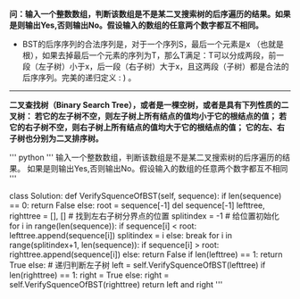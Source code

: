 **问：输入一个整数数组，判断该数组是不是某二叉搜索树的后序遍历的结果。如果是则输出Yes,否则输出No。假设输入的数组的任意两个数字都互不相同。**

  * BST的后序序列的合法序列是，对于一个序列S，最后一个元素是x （也就是根），如果去掉最后一个元素的序列为T，那么T满足：T可以分成两段，前一段（左子树）小于x，后一段（右子树）大于x，且这两段（子树）都是合法的后序序列。完美的递归定义 : ) 。
 
 
 ---
 
 **二叉查找树（Binary Search Tree），或者是一棵空树，或者是具有下列性质的二叉树： 若它的左子树不空，则左子树上所有结点的值均小于它的根结点的值； 若它的右子树不空，则右子树上所有结点的值均大于它的根结点的值； 它的左、右子树也分别为二叉排序树。**
 
 


''' python
'''
输入一个整数数组，判断该数组是不是某二叉搜索树的后序遍历的结果。
如果是则输出Yes,否则输出No。假设输入的数组的任意两个数字都互不相同
'''

class Solution:
    def VerifySquenceOfBST(self, sequence):
        if len(sequence) == 0:
            return False
        else:
            root = sequence[-1]
            del sequence[-1]
            lefttree, righttree = [], []
            #  找到左右子树分界点的位置
            splitindex = -1  # 给位置初始化
            for i in range(len(sequence)):
                if sequence[i] < root:
                    lefttree.append(sequence[i])
                    splitindex = i
                else:
                    break
            for i in range(splitindex+1, len(sequence)):
                if sequence[i] > root:
                    righttree.append(sequence[i])
                else:
                    return False
            if len(lefttree) == 1:
                return True
            else:
                # 递归判断左子树
                left = self.VerifySquenceOfBST(lefttree)
            if len(righttree) == 1:
                right = True
            else:
                right = self.VerifySquenceOfBST(righttree)
            return left and right
'''
